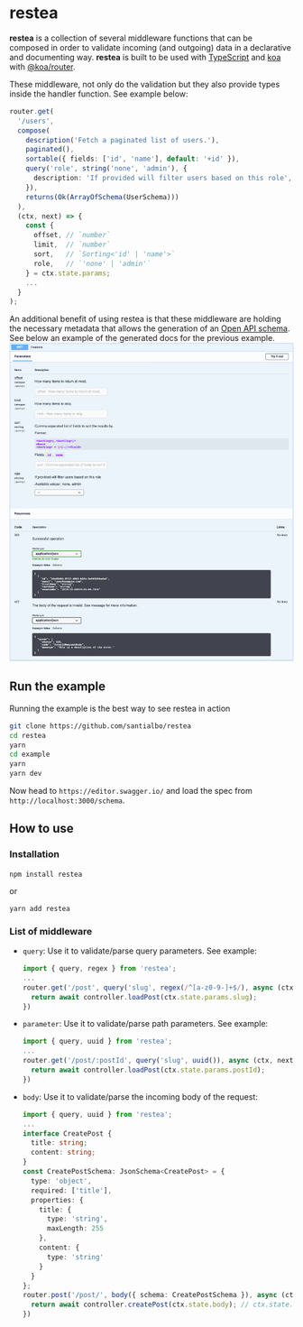 # restea
**restea** is a collection of several middleware functions that can be composed in order to validate incoming (and outgoing) data in a declarative and documenting way. **restea** is built to be used with [TypeScript](https://github.com/microsoft/TypeScript) and [koa](https://github.com/koajs/koa) with [@koa/router](https://github.com/koajs/router).

These middleware, not only do the validation but they also provide types inside the handler function. See example below:

```ts
router.get(
  '/users',
  compose(
    description('Fetch a paginated list of users.'),
    paginated(),
    sortable({ fields: ['id', 'name'], default: '+id' }),
    query('role', string('none', 'admin'), {
      description: 'If provided will filter users based on this role',
    }),
    returns(Ok(ArrayOfSchema(UserSchema)))
  ),
  (ctx, next) => {
    const {
      offset, // `number`
      limit,  // `number`
      sort,   // `Sorting<'id' | 'name'>`
      role,   // `'none' | 'admin'`
    } = ctx.state.params;
    ...
  }
);
```

An additional benefit of using restea is that these middleware are holding the necessary metadata that allows the generation of an [Open API schema](https://spec.openapis.org/oas/v3.0.0.html). See below an example of the generated docs for the previous example.
![Generated documentation](/example/docs.png)

## Run the example
Running the example is the best way to see restea in action
```sh
git clone https://github.com/santialbo/restea
cd restea
yarn
cd example
yarn
yarn dev
```
Now head to `https://editor.swagger.io/` and load the spec from `http://localhost:3000/schema`.

## How to use
### Installation
```
npm install restea
```
or
```
yarn add restea
```
### List of middleware
* `query`: Use it to validate/parse query parameters. See example:
  
  ```ts
  import { query, regex } from 'restea';
  ...
  router.get('/post', query('slug', regex(/^[a-z0-9-]+$/), async (ctx, next) => {
    return await controller.loadPost(ctx.state.params.slug);
  })
  ```
* `parameter`: Use it to validate/parse path parameters. See example:
  
  ```ts
  import { query, uuid } from 'restea';
  ...
  router.get('/post/:postId', query('slug', uuid()), async (ctx, next) => {
    return await controller.loadPost(ctx.state.params.postId);
  })
  ```
* `body`: Use it to validate/parse the incoming body of the request:
  
  ```ts
  import { query, uuid } from 'restea';
  ...
  interface CreatePost {
    title: string;
    content: string;
  }
  const CreatePostSchema: JsonSchema<CreatePost> = {
    type: 'object',
    required: ['title'],
    properties: {
      title: {
        type: 'string',
        maxLength: 255
      },
      content: {
        type: 'string'
      }
    }
  };
  router.post('/post/', body({ schema: CreatePostSchema }), async (ctx, next) => {
    return await controller.createPost(ctx.state.body); // ctx.state.body is `CreatePost`
  })
  ```
